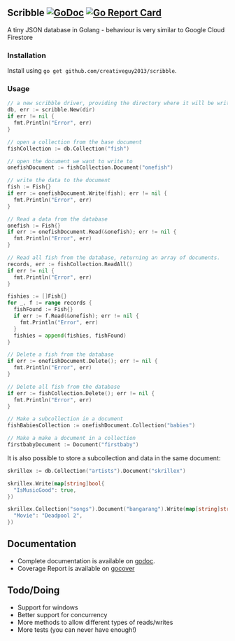Scribble [![GoDoc](https://godoc.org/github.com/boltdb/bolt?status.svg)](http://godoc.org/github.com/sdomino/scribble) [![Go Report Card](https://goreportcard.com/badge/github.com/sdomino/scribble)](https://goreportcard.com/report/github.com/sdomino/scribble)
--------

A tiny JSON database in Golang - behaviour is very similar to Google Cloud Firestore


### Installation

Install using `go get github.com/creativeguy2013/scribble`.

### Usage

```go
// a new scribble driver, providing the directory where it will be writing to
db, err := scribble.New(dir)
if err != nil {
  fmt.Println("Error", err)
}

// open a collection from the base document
fishCollection := db.Collection("fish")

// open the document we want to write to
onefishDocument := fishCollection.Document("onefish")

// write the data to the document
fish := Fish{}
if err := onefishDocument.Write(fish); err != nil {
  fmt.Println("Error", err)
}

// Read a data from the database
onefish := Fish{}
if err := onefishDocument.Read(&onefish); err != nil {
  fmt.Println("Error", err)
}

// Read all fish from the database, returning an array of documents.
records, err := fishCollection.ReadAll()
if err != nil {
  fmt.Println("Error", err)
}

fishies := []Fish{}
for _, f := range records {
  fishFound := Fish{}
  if err := f.Read(&onefish); err != nil {
    fmt.Println("Error", err)
  }
  fishies = append(fishies, fishFound)
}

// Delete a fish from the database
if err := onefishDocument.Delete(); err != nil {
  fmt.Println("Error", err)
}

// Delete all fish from the database
if err := fishCollection.Delete(); err != nil {
  fmt.Println("Error", err)
}

// Make a subcollection in a document
fishBabiesCollection := onefishDocument.Collection("babies")

// Make a make a document in a collection
firstbabyDocument := Document("firstbaby")

```

It is also possible to store a subcollection and data in the same document:

```go
skrillex := db.Collection("artists").Document("skrillex")

skrillex.Write(map[string]bool{
  "IsMusicGood": true,
})

skrillex.Collection("songs").Document("bangarang").Write(map[string]string{
  "Movie": "Deadpool 2",
})
```


## Documentation
- Complete documentation is available on [godoc](http://godoc.org/github.com/creativeguy2013/scribble).
- Coverage Report is available on [gocover](https://gocover.io/github.com/creativeguy2013/scribble)

## Todo/Doing
- Support for windows
- Better support for concurrency
- More methods to allow different types of reads/writes
- More tests (you can never have enough!)
